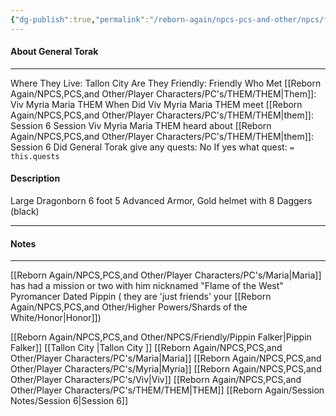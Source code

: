```yaml
---
{"dg-publish":true,"permalink":"/reborn-again/npcs-pcs-and-other/npcs/friendly/general-torak/"}
---
```



#### About General Torak
---
Where They Live: Tallon City 
Are They Friendly: Friendly 
Who Met [[Reborn Again/NPCS,PCS,and Other/Player Characters/PC's/THEM/THEM\|Them]]: Viv Myria Maria THEM
When Did Viv Myria Maria THEM meet [[Reborn Again/NPCS,PCS,and Other/Player Characters/PC's/THEM/THEM\|them]]: Session 6
Session Viv Myria Maria THEM heard about [[Reborn Again/NPCS,PCS,and Other/Player Characters/PC's/THEM/THEM\|them]]: Session 6
Did General Torak give any quests: No
	If yes what quest: `= this.quests`


#### Description
Large Dragonborn
6 foot 5
Advanced Armor, Gold helmet with 8 Daggers (black)

---

#### Notes
---
[[Reborn Again/NPCS,PCS,and Other/Player Characters/PC's/Maria\|Maria]] has had a mission or two with him
nicknamed "Flame of the West"
Pyromancer
Dated Pippin ( they are 'just friends' your [[Reborn Again/NPCS,PCS,and Other/Higher Powers/Shards of the White/Honor\|Honor]])

[[Reborn Again/NPCS,PCS,and Other/NPCS/Friendly/Pippin Falker\|Pippin Falker]]
[[Tallon City \|Tallon City ]]
[[Reborn Again/NPCS,PCS,and Other/Player Characters/PC's/Maria\|Maria]]
[[Reborn Again/NPCS,PCS,and Other/Player Characters/PC's/Myria\|Myria]]
[[Reborn Again/NPCS,PCS,and Other/Player Characters/PC's/Viv\|Viv]]
[[Reborn Again/NPCS,PCS,and Other/Player Characters/PC's/THEM/THEM\|THEM]]
[[Reborn Again/Session Notes/Session 6\|Session 6]]
